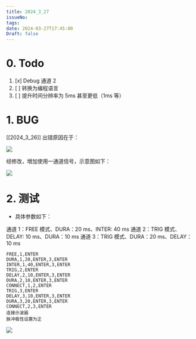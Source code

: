 ```yaml
---
title: 2024_3_27
issueNo: 
tags: 
date: 2024-03-27T17:45:00
Draft: false
---
```

# 0. Todo

1. [x] Debug 通道 2
2. [ ] 转换为编程语言
3. [ ] 提升时间分辨率为 5ms 甚至更低（1ms 等）

# 1. BUG

[[2024_3_26]] 出错原因在于：

![](https://picgoyue.oss-cn-hangzhou.aliyuncs.com/20240327180326.png)

经修改，增加使用一通道信号，示意图如下：

![](https://picgoyue.oss-cn-hangzhou.aliyuncs.com/20240327180359.png)

# 2. 测试

* 具体参数如下：

通道 1：FREE 模式、DURA：20 ms、INTER: 40 ms
通道 2：TRIG 模式、DELAY: 10 ms、DURA：10 ms
通道 3：TRIG 模式、DURA：20 ms、DELAY：10 ms

```
FREE,1,ENTER
DURA,1,20,ENTER,3,ENTER
INTER,1,40,ENTER,3,ENTER
TRIG,2,ENTER
DELAY,2,10,ENTER,3,ENTER
DURA,2,10,ENTER,3,ENTER
CONNECT,1,2,ENTER
TRIG,3,ENTER
DELAY,3,10,ENTER,3,ENTER
DURA,3,20,ENTER,3,ENTER
CONNECT,2,3,ENTER
连接示波器
脉冲极性设置为正
```

![](https://picgoyue.oss-cn-hangzhou.aliyuncs.com/af8a96eca534582b5cd408caea0a6b3.jpg)